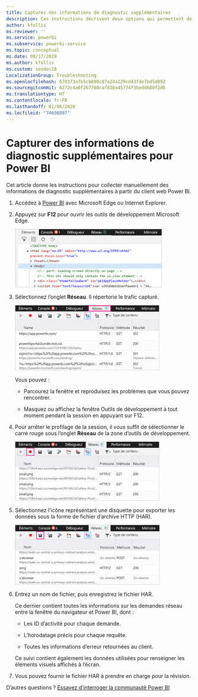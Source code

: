 ```yaml
---
title: Capturer des informations de diagnostic supplémentaires
description: Ces instructions décrivent deux options qui permettent de collecter manuellement des informations de diagnostic supplémentaires à partir du client web Power BI.
author: kfollis
ms.reviewer: ''
ms.service: powerbi
ms.subservice: powerbi-service
ms.topic: conceptual
ms.date: 09/17/2019
ms.author: kfollis
ms.custom: seodec18
LocalizationGroup: Troubleshooting
ms.openlocfilehash: 670373afb5cb890c87a24a129cd43fde7bd5d892
ms.sourcegitcommit: 6272c4a0f267708ca7d38a45774f3bedd680f2d6
ms.translationtype: HT
ms.contentlocale: fr-FR
ms.lasthandoff: 01/06/2020
ms.locfileid: "74698897"
---
```

# <a name="capture-additional-diagnostic-information-for-power-bi"></a>Capturer des informations de diagnostic supplémentaires pour Power BI

Cet article donne les instructions pour collecter manuellement des informations de diagnostic supplémentaires à partir du client web Power BI.

1. Accédez à [Power BI](https://app.powerbi.com) avec Microsoft Edge ou Internet Explorer.

1. Appuyez sur **F12** pour ouvrir les outils de développement Microsoft Edge.

   ![Capture d’écran de l’onglet Éléments des outils de développement Microsoft Edge.](media/service-admin-capturing-additional-diagnostic-information-for-power-bi/edge-developer-tools.png)

1. Sélectionnez l’onglet **Réseau**. Il répertorie le trafic capturé.

   ![Capture d’écran de l’onglet Réseau des outils de développement Microsoft Edge.](media/service-admin-capturing-additional-diagnostic-information-for-power-bi/edge-network-tab.png)

    Vous pouvez :

    * Parcourez la fenêtre et reproduisez les problèmes que vous pouvez rencontrer.

    * Masquez ou affichez la fenêtre Outils de développement à tout moment pendant la session en appuyant sur F12.

1. Pour arrêter le profilage de la session, il vous suffit de sélectionner le carré rouge sous l’onglet **Réseau** de la zone d’outils de développement.

   ![Capture d’écran de l’onglet Réseau des outils de développement Microsoft Edge avec le bouton Arrêter mis en évidence.](media/service-admin-capturing-additional-diagnostic-information-for-power-bi/edge-network-tab-stop.png)

1. Sélectionnez l’icône représentant une disquette pour exporter les données sous la forme de fichier d’archive HTTP (HAR).

   ![Capture d’écran de l’onglet Réseau des outils de développement Microsoft Edge avec l’icône de disquette mise en évidence.](media/service-admin-capturing-additional-diagnostic-information-for-power-bi/edge-network-tab-save.png)

1. Entrez un nom de fichier, puis enregistrez le fichier HAR.

    Ce dernier contient toutes les informations sur les demandes réseau entre la fenêtre du navigateur et Power BI, dont :

    * Les ID d’activité pour chaque demande.

    * L’horodatage précis pour chaque requête.

    * Toutes les informations d’erreur retournées au client.

    Ce suivi contient également les données utilisées pour renseigner les éléments visuels affichés à l’écran.

1. Vous pouvez fournir le fichier HAR à prendre en charge pour la révision.

D’autres questions ? [Essayez d’interroger la communauté Power BI](https://community.powerbi.com/)

